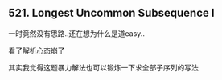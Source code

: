 ## 521. Longest Uncommon Subsequence I
一时竟然没有思路..还在想为什么是道easy..

看了解析心态崩了

其实我觉得这题暴力解法也可以锻炼一下求全部子序列的写法